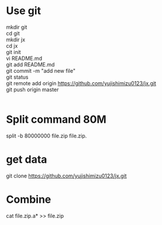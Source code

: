 # Use git
mkdir git<br>
cd git<br>
mkdir jx<br>
cd jx<br>
git init<br>
vi README.md<br>
git add README.md<br>
git commit -m "add new file"<br>
git status<br>
git remote add origin https://github.com/yujishimizu0123/jx.git<br>
git push origin master<br>
<br>
# Split command 80M
split -b 80000000 file.zip file.zip.<br>

# get data
git clone https://github.com/yujishimizu0123/jx.git

# Combine
cat file.zip.a* >> file.zip